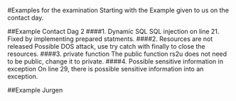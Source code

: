 #Examples for the examination
Starting with the Example given to us on the contact day.

##Example Contact Dag 2
####1. Dynamic SQL
SQL injection on line 21.
Fixed by implementing prepared statments.
####2. Resources are not released 
Possible DOS attack, use try catch with finally to close the resources.
####3. private function
The public function rs2u does not need to be public, change it to private.
####4. Possible sensitive information in exception
On line 29, there is possible sensitive information into an exception.

##Example Jurgen


